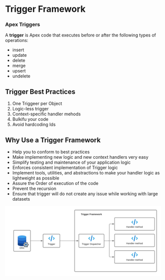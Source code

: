 # Trigger Framework

### Apex Triggers
A **trigger** is Apex code that executes before or after the following types of operations:
- insert
- update
- delete
- merge
- upsert
- undelete

## Trigger Best Practices
1. One Triggeer per Object
2. Logic-less trigger
3. Context-specific handler mehods
4. Bulkifu your code
5. Avoid hardcoding Ids

## Why Use a Trigger Framework
- Help you to conform to best practices
- Make implementing new logic and new context handlers very easy
- Simplify testing and maintenance of your application logic
- Enforces consistent implementation of Trigger logic
- Implement tools, utilities, and abstractions to make your handler logic as lightweight as possible
- Assure the Order of execution of the code
- Prevent the recursion
- Ensure that trigger will do not create any issue while working with large datasets

![Trigger Framework Schema](images/TriggerFrameworkDiagram.png)
